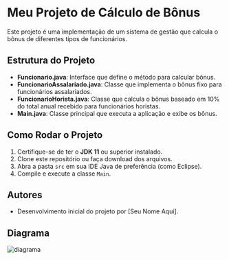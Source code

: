 # Meu Projeto de Cálculo de Bônus

Este projeto é uma implementação de um sistema de gestão que calcula o bônus de diferentes tipos de funcionários.

## Estrutura do Projeto

- **Funcionario.java**: Interface que define o método para calcular bônus.
- **FuncionarioAssalariado.java**: Classe que implementa o bônus fixo para funcionários assalariados.
- **FuncionarioHorista.java**: Classe que calcula o bônus baseado em 10% do total anual recebido para funcionários horistas.
- **Main.java**: Classe principal que executa a aplicação e exibe os bônus.

## Como Rodar o Projeto

1. Certifique-se de ter o **JDK 11** ou superior instalado.
2. Clone este repositório ou faça download dos arquivos.
3. Abra a pasta `src` em sua IDE Java de preferência (como Eclipse).
4. Compile e execute a classe `Main`.

## Autores

- Desenvolvimento inicial do projeto por [Seu Nome Aqui].

## Diagrama
![diagrama]()
